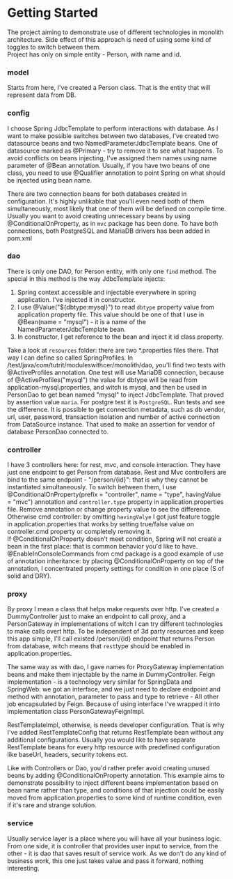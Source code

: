 # Getting Started
The project aiming to demonstrate use of different technologies in monolith architecture. Side effect of this approach is 
need of using some kind of toggles to switch between them. <br />
Project has only on simple entity - Person, with name and id. 

### model
Starts from here, I've created a Person class. That is the entity that will represent data from DB.

### config
I choose Spring JdbcTemplate to perform interactions with database. 
As I want to make possible switches between two databases, I've created two datasource beans and two NamedParameterJdbcTemplate beans.
One of datasource marked as @Primary - try to remove it to see what happens. To avoid conflicts on beans injecting, 
I've assigned them names using name parameter of @Bean annotation. Usually, if you have two beans of one class, you need to use
@Qualifier annotation to point Spring on what should be injected using bean name.<br />

There are two connection beans for both databases created in configuration. It's highly unlikable that you'll even need both of 
them simultaneously, most likely that one of them will be defined on compile time. Usually you want to avoid creating unnecessary 
beans by using @ConditionalOnProperty, as in `mvc` package has been done. To have both connections, both PostgreSQL and MariaDB 
drivers has been added in pom.xml

### dao
There is only one DAO, for Person entity, with only one `find` method. The special in this method is the way JdbcTemplate injects:
1. Spring context accessible and injectable everywhere in spring application. I've injected it in constructor.
2. I use @Value("${dbtype:mysql}") to read `dbtype` property value from application property file. This value should be one 
of that I use in @Bean(name = "mysql") - it is a name of the NamedParameterJdbcTemplate bean.
3. In constructor, I get reference to the bean and inject it id class property.

Take a look at `resources` folder: there are two *.properties files there. That way I can define so called SpringProfiles.
In /test/java/com/tutrit/moduleswithcer/monolith/dao, you'll find two tests with @ActiveProfiles annotation. One test will
use MariaDB connection, because of @ActiveProfiles("mysql") the value for dbtype will be read from application-mysql.properties, and 
witch is mysql, and then be used in PersonDao to get bean named "mysql" to inject JdbcTemplate. That proved by assertion value `maria`. 
For postgre test it is `PostgreSQL`. Run tests and see the difference.
It is possible to get connection metadata, such as db vendor, url, user, password, transaction isolation and number of active 
connection from DataSource instance. That used to make an assertion for vendor of database PersonDao connected to.

### controller
I have 3 controllers here: for rest, mvc, and console interaction. They have just one endpoint to get Person from database.
Rest and Mvc controllers are bind to the same endpoint - "/person/{id}": that is why they cannot be instantiated simultaneously.
To switch between them, I use @ConditionalOnProperty(prefix = "controller", name = "type", havingValue = "mvc") annotation and 
`controller.type` property in application.properties file. Remove annotation or change property value to see the difference. <br />
Otherwise cmd controller: by omitting `havingValye` I got just feature toggle in application.properties that works 
by setting true/false value on controller.cmd property or completely removing it. <br />
If @ConditionalOnProperty doesn't meet condition, Spring will not create a bean in the first place: that is common behavior you'd like to have.
@EnableInConsoleCommands from cmd package is a good example of use of annotation inheritance: by placing 
@ConditionalOnProperty on top of the annotation, I concentrated property settings for condition in one place (S of solid and DRY).

### proxy
By proxy I mean a class that helps make requests over http. I've created a DummyController just to make an endpoint to call
proxy, and a PersonGateway in implementations of witch I can try different technologies to make calls overt http.
To be independent of 3d party resources and keep this app simple, I'll call existed /person/{id} endpoint that returns Person from database,
witch means that `rest`type should be enabled in application.properties.

The same way as with dao, I gave names for ProxyGateway implementation beans and make them injectable by the name in DummyController.
Feign implementation - is a technology very similar for SpringData and SpringWeb: we got an interface, and we just need 
to declare endpoint and method with annotation, parameter to pass and type to retrieve - All other job encapsulated by Feign.
Because of using interface I've wrapped it into implementation class PersonGatewayFeignImpl.

RestTemplateImpl, otherwise, is needs developer configuration. That is why I've added RestTemplateConfig that returns RestTemplate bean
without any additional configurations. Usually you would like to have separate RestTemplate beans for every http resource 
with predefined configuration like baseUrl, headers, security tokens ect. 

Like with Controllers or Dao, you'd rather prefer avoid creating unused beans by adding @ConditionalOnProperty annotation.
This example aims to demonstrate possibility to inject different beans implementation based on bean name rather than type,
and conditions of that injection could be easily moved from application.properties to some kind of runtime condition, even if it's rare and strange solution. 

### service
Usually service layer is a place where you will have all your business logic. From one side, it is controller that provides
user input to service, from the other - it is dao that saves result of service work. As we don't do any kind of business work,
this one just takes value and pass it forward, nothing interesting.
